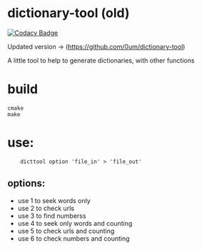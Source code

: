 # dictionary-tool (old)
[![Codacy Badge](https://api.codacy.com/project/badge/Grade/67ec9ad162db4011b4d1c4bef555cda5)](https://www.codacy.com/app/0um/dictionary-tool-old?utm_source=github.com&amp;utm_medium=referral&amp;utm_content=0um/dictionary-tool-old&amp;utm_campaign=Badge_Grade)

Updated version -> (https://github.com/0um/dictionary-tool)

A little tool to help to generate dictionaries, with other functions

# build
```
cmake
make
```
# use:
```
    dicttool option 'file_in' > 'file_out'
```

## options:
* use 1 to seek words only
* use 2 to check urls
* use 3 to find numberss
* use 4 to seek only words and counting
* use 5 to check urls and counting
* use 6 to check numbers and counting
